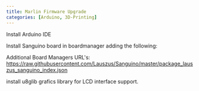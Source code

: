 ```yaml
---
title: Marlin Firmware Upgrade
categories: [Arduino, 3D-Printing]
---
```


Install Arduino IDE

Install Sanguino board in boardmanager adding the following:

Additional Board Managers URL's: https://raw.githubusercontent.com/Lauszus/Sanguino/master/package_lauszus_sanguino_index.json

install u8glib grafics library for LCD interface support.
